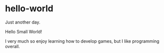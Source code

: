 # hello-world
Just another day.

Hello Small World!

I very much so enjoy learning how to develop games, but I like programming overall. 
